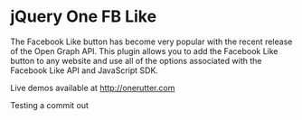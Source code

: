 jQuery One FB Like
====================
The Facebook Like button has become very popular with the recent release of the Open Graph API. This plugin allows you to add the Facebook Like button to any website and use all of the options associated with the Facebook Like API and JavaScript SDK.

Live demos available at http://onerutter.com

Testing a commit out
